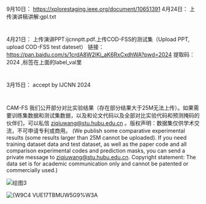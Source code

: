 9月10日： https://xplorestaging.ieee.org/document/10651391
4月24日：
上传演讲稿讲解:gpl.txt
#
4月21日：
上传演讲PPT:ijcnnptt.pdf.上传COD-FSS的测试集（Upload PPT, upload COD-FSS test dateset） 链接：https://pan.baidu.com/s/1crdA8W2lKi_aK6RxCxdhWA?pwd=2024  提取码：2024  ,标签在上面的label_val里
#
3月15日：
accept by IJCNN 2024
#
CAM-FS
  我们公开部分对比实验结果（存在部分结果大于25M无法上传）。如果需要训练集数据和测试集数据，以及和论文代码以及全部对比实验代码和预测掩码的伙伴们，可以私信 ziqiuwang@stu.hubu.edu.cn 。版权声明：数据集仅供学术交流，不可申请专利或商用。
  (We publish some comparative experimental results (some results larger than 25M cannot be uploaded). If you need training dataset data and test dataset, as well as the paper code and all comparison experimental codes and prediction masks, you can send a private message to ziqiuwang@stu.hubu.edu.cn. Copyright statement: The data set is for academic communication only and cannot be patented or commercially used.)


![绘图3](https://github.com/ZiQiuWang/FSS-COD/assets/122528037/66d9ce2f-b739-4e78-9bec-a47d06fdccaf)

![{W9C4 VUE17TBMUW5G9%W3A](https://github.com/ZiQiuWang/FSS-COD/assets/122528037/035fdbba-1caa-4ce2-a39c-df1781bc8a7b)

